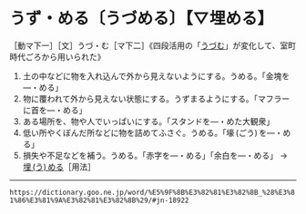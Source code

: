# うず・める〔うづめる〕【▽埋める】

［動マ下一］［文］うづ・む［マ下二］《四段活用の「[うづむ](うずむ（埋む）)」が変化して、室町時代ごろから用いられた》
1. 土の中などに物を入れ込んで外から見えないようにする。うめる。「金塊を―・める」
2. 物に覆われて外から見えない状態にする。うずまるようにする。「マフラーに首を―・める」
3. ある場所を、物や人でいっぱいにする。「スタンドを―・めた大観衆」
4. 低い所やくぼんだ所などに物を詰めてふさぐ。うめる。「壕 (ごう) を―・める」
5. 損失や不足などを補う。うめる。「赤字を―・める」「余白を―・める」
    →[埋 (う) める](https://dictionary.goo.ne.jp/word/%E5%9F%8B%E3%82%81%E3%82%8B_%28%E3%81%86%E3%82%81%E3%82%8B%29/#jn-20597)［用法］

---
`https://dictionary.goo.ne.jp/word/%E5%9F%8B%E3%82%81%E3%82%8B_%28%E3%81%86%E3%81%9A%E3%82%81%E3%82%8B%29/#jn-18922`